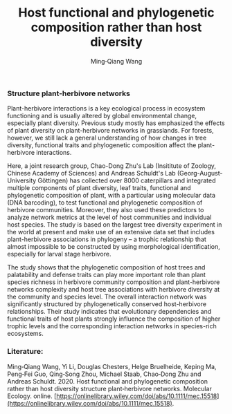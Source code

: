﻿---
layout: post
title:  "Host functional and phylogenetic composition rather than host diversity"
author: Ming‐Qiang Wang
categories: [ Article ]
image: assets/projects/w1.png
tags: featured
---
### Structure plant-herbivore networks
Plant-herbivore interactions is a key ecological process in ecosystem functioning and is usually altered by global environmental change, especially plant diversity. Previous study mostly has emphasized the effects of plant diversity on plant-herbivore networks in grasslands. For forests, however, we still lack a general understanding of how changes in tree diversity, functional traits and phylogenetic composition affect the plant-herbivore interactions.

Here, a joint research group, Chao-Dong Zhu's Lab (Insititute of Zoology, Chinese Academy of Sciences) and Andreas Schuldt's Lab (Georg-August-University Göttingen) has collected over 8000 caterpillars and integrated multiple components of plant diversity, leaf traits, functional and phylogenetic composition of plant, with a particular using molecular data (DNA barcoding), to test functional and phylogenetic composition of herbivore communities. Moreover, they also used these predictors to analyze network metrics at the level of host communities and individual host species. The study is based on the largest tree diversity experiment in the world at present and make use of an extensive data set that includes plant-herbivore associations in phylogeny – a trophic relationship that almost impossible to be constructed by using morphological identification, especially for larval stage herbivore. 

The study shows that the phylogenetic composition of host trees and palatability and defense traits can play more important role than plant species richness in herbivore community composition and plant-herbivore networks complexity and host tree associations with herbivore diversity at the community and species level. The overall interaction network was significantly structured by phylogenetically conserved host-herbivore relationships. Their study indicates that evolutionary dependencies and functional traits of host plants strongly influence the composition of higher trophic levels and the corresponding interaction networks in species-rich ecosystems.

### Literature:
Ming‐Qiang Wang, Yi Li, Douglas Chesters, Helge Bruelheide, Keping Ma, Peng‐Fei Guo, Qing‐Song Zhou, Michael Staab, Chao‐Dong Zhu  and Andreas Schuldt. 2020. Host functional and phylogenetic composition rather than host diversity structure plant‐herbivore networks. Molecular Ecology. online. [https://onlinelibrary.wiley.com/doi/abs/10.1111/mec.15518](https://onlinelibrary.wiley.com/doi/abs/10.1111/mec.15518).
